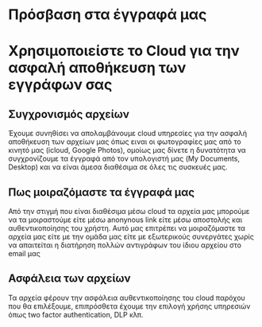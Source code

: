 # Πρόσβαση στα έγγραφά μας
# Χρησιμοποιείστε το Cloud για την ασφαλή αποθήκευση των εγγράφων σας

## Συγχρονισμός αρχείων 
Έχουμε συνηθίσει να απολαμβάνουμε cloud υπηρεσίες για την ασφαλή αποθήκευση των αρχείων μας όπως ειναι οι φωτογραφίες μας από το κινητό μας (icloud, Google Photos), ομοίως μας δίνετε η δυνατότητα να συγχρονίζουμε τα έγγραφά από τον υπολογιστή μας (My Documents, Desktop) και να είναι άμεσα διαθέσιμα σε όλες τις συσκευές μας.

## Πως μοιραζόμαστε τα έγγραφά μας
Από την στιγμή που είναι διαθέσιμα μέσω cloud τα αρχεία μας μπορούμε να τα μοιραστούμε είτε μέσω anonynous link είτε μέσω αποστολής και αυθεντικοποίησης του χρήστη. 
Αυτό μας επιτρέπει να μοιραζόμαστε τα αρχεία μας είτε με την ομάδα μας είτε με εξωτερικούς συνεργάτες χωρίς να απαιτείται η διατήρηση πολλών αντιγράφων του ίδιου αρχείου στο email μας

## Ασφάλεια των αρχείων
Τα αρχεία φέρουν την ασφάλεια αυθεντικοποίησης του cloud παρόχου που θα επιλέξουμε, επιπρόσθετα έχουμε την επιλογή χρήσης υπηρεσιών όπως two factor authentication, DLP κλπ.
